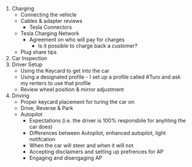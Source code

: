 1. Charging
	* Connecting the vehicle
	* Cables & adapter reviews
		* Tesla Connectors
	* Tesla Charging Network
		* Agreement on who will pay for charges
			* Is it possible to charge back a customer?
	* Plug share tips
2. Car Inspection
3. Driver Setup
	* Using the Keycard to get into the car
	* Using a designated profile - I set up a profile called #Turo and ask my renters to use that profile
	* Review wheel position & mirror adjustment
4. Driving
	* Proper keycard placement for turing the car on
	* Drive, Reverse & Park
	* Autopilot 
		* Expectations (i.e. the driver is 100% responsbile for anyhting the car does)
		* Differences between Autopilot, enhanced autopilot, light notifcation
		* When the car will steer and when it will not
		* Accepting disclaimers and setting up prefrences for AP
		* Engaging and disengaging AP
